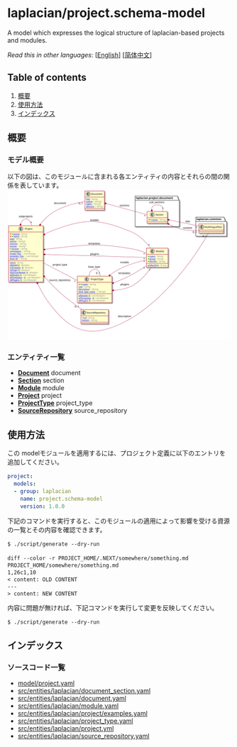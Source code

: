 <!-- @head-content@ -->
# laplacian/project.schema-model

A model which expresses the logical structure of laplacian-based projects and modules.


*Read this in other languages*: [[English](README.md)] [[简体中文](README_zh.md)]
<!-- @head-content@ -->

<!-- @toc@ -->
## Table of contents
1. [概要](#概要)
1. [使用方法](#使用方法)
1. [インデックス](#インデックス)


<!-- @toc@ -->

<!-- @main-content@ -->
## 概要


### モデル概要


以下の図は、このモジュールに含まれる各エンティティの内容とそれらの間の関係を表しています。
![](./doc/image/model-diagram.svg)
### エンティティ一覧


- [**Document**](<./doc/entities/Document.md>)
document
- [**Section**](<./doc/entities/Section.md>)
section
- [**Module**](<./doc/entities/Module.md>)
module
- [**Project**](<./doc/entities/Project.md>)
project
- [**ProjectType**](<./doc/entities/ProjectType.md>)
project_type
- [**SourceRepository**](<./doc/entities/SourceRepository.md>)
source_repository

## 使用方法

この modelモジュールを適用するには、プロジェクト定義に以下のエントリを追加してください。
```yaml
project:
  models:
  - group: laplacian
    name: project.schema-model
    version: 1.0.0
```

下記のコマンドを実行すると、このモジュールの適用によって影響を受ける資源の一覧とその内容を確認できます。

```console
$ ./script/generate --dry-run

diff --color -r PROJECT_HOME/.NEXT/somewhere/something.md PROJECT_HOME/somewhere/something.md
1,26c1,10
< content: OLD CONTENT
---
> content: NEW CONTENT
```

内容に問題が無ければ、下記コマンドを実行して変更を反映してください。

```console
$ ./script/generate --dry-run

```


## インデックス


### ソースコード一覧


- [model/project.yaml](<./model/project.yaml>)
- [src/entities/laplacian/document_section.yaml](<./src/entities/laplacian/document_section.yaml>)
- [src/entities/laplacian/document.yaml](<./src/entities/laplacian/document.yaml>)
- [src/entities/laplacian/module.yaml](<./src/entities/laplacian/module.yaml>)
- [src/entities/laplacian/project/examples.yaml](<./src/entities/laplacian/project/examples.yaml>)
- [src/entities/laplacian/project_type.yaml](<./src/entities/laplacian/project_type.yaml>)
- [src/entities/laplacian/project.yml](<./src/entities/laplacian/project.yml>)
- [src/entities/laplacian/source_repository.yaml](<./src/entities/laplacian/source_repository.yaml>)


<!-- @main-content@ -->